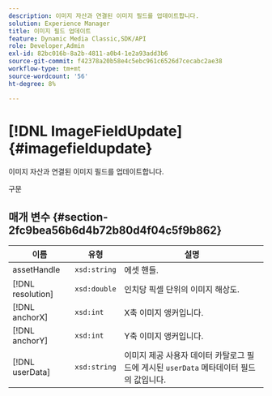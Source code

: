 ```yaml
---
description: 이미지 자산과 연결된 이미지 필드를 업데이트합니다.
solution: Experience Manager
title: 이미지 필드 업데이트
feature: Dynamic Media Classic,SDK/API
role: Developer,Admin
exl-id: 82bc016b-8a2b-4811-a0b4-1e2a93add3b6
source-git-commit: f42378a20b58e4c5ebc961c6526d7cecabc2ae38
workflow-type: tm+mt
source-wordcount: '56'
ht-degree: 8%

---
```


# [!DNL ImageFieldUpdate]{#imagefieldupdate}

이미지 자산과 연결된 이미지 필드를 업데이트합니다.

구문

## 매개 변수 {#section-2fc9bea56b6d4b72b80d4f04c5f9b862}

| 이름 | 유형 | 설명 |
|---|---|---|
| assetHandle | `xsd:string` | 에셋 핸들. |
| [!DNL resolution] | `xsd:double` | 인치당 픽셀 단위의 이미지 해상도. |
| [!DNL anchorX] | `xsd:int` | X축 이미지 앵커입니다. |
| [!DNL anchorY] | `xsd:int` | Y축 이미지 앵커입니다. |
| [!DNL userData] | `xsd:string` | 이미지 제공 사용자 데이터 카탈로그 필드에 게시된 `userData` 메타데이터 필드의 값입니다. |
